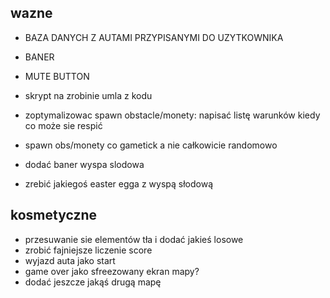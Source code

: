 ## wazne

- BAZA DANYCH Z AUTAMI PRZYPISANYMI DO UZYTKOWNIKA
- BANER
- MUTE BUTTON

- skrypt na zrobinie umla z kodu 
- zoptymalizowac spawn obstacle/monety: napisać listę warunków kiedy co może sie respić 
- spawn obs/monety co gametick a nie całkowicie randomowo
- dodać baner wyspa slodowa
- zrebić jakiegoś easter egga z wyspą słodową

## kosmetyczne
- przesuwanie sie elementów tła i dodać jakieś losowe
- zrobić fajniejsze liczenie score 
- wyjazd auta jako start
- game over jako sfreezowany ekran mapy?
- dodać jeszcze jakąś drugą mapę
